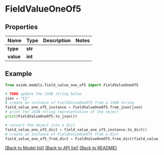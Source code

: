 # FieldValueOneOf5


## Properties

Name | Type | Description | Notes
------------ | ------------- | ------------- | -------------
**type** | **str** |  | 
**value** | **int** |  | 

## Example

```python
from oxide.models.field_value_one_of5 import FieldValueOneOf5

# TODO update the JSON string below
json = "{}"
# create an instance of FieldValueOneOf5 from a JSON string
field_value_one_of5_instance = FieldValueOneOf5.from_json(json)
# print the JSON string representation of the object
print(FieldValueOneOf5.to_json())

# convert the object into a dict
field_value_one_of5_dict = field_value_one_of5_instance.to_dict()
# create an instance of FieldValueOneOf5 from a dict
field_value_one_of5_from_dict = FieldValueOneOf5.from_dict(field_value_one_of5_dict)
```
[[Back to Model list]](../README.md#documentation-for-models) [[Back to API list]](../README.md#documentation-for-api-endpoints) [[Back to README]](../README.md)


